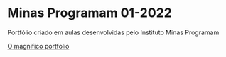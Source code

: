 # Minas Programam 01-2022

Portfólio criado em aulas desenvolvidas pelo Instituto Minas Programam


<a href="https://sour-unicorn.netlify.app/" target="_blank">O magnifico portfolio</a>
